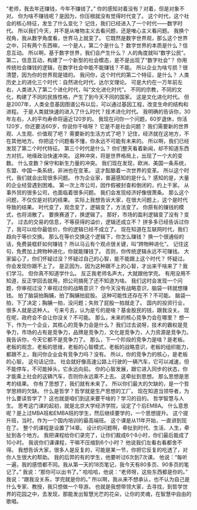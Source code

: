 “老师，我去年还赚钱，今年不赚钱了。”
你的感知对着没有？对着，但是对象不对。
你为啥不赚钱呢？是因为，你压根就没有觉得时代变了。
这个时代，这个社会的核心特征，发生了什么变化？
记住，我们已经进入了一个时代——数字时代。
所以我们今天，并不是从唯物主义去看问题，还是唯心主义看问题。
我换个视角，我从数字角度看，世界马上就变了。
它既然是数字世界观，那么这个世界之中，只有两个东西嘛，一个是人，第二个是什么？
数字世界的本质是什么？信息互动。
所以啊，基于数字世界，我们会产生什么？
人的角度就叫“数字公民”。
第二，信息互动，构建了一个新型的社会模态，是不是出现了“数字社会”？
你用传统社会赚钱的逻辑，在数字社会中能不能赚钱？不能。
所以企业为啥亏损？很清楚，因为你的世界观是错的。
我问你，这个时代的第二个特征，是什么？
人类历史上的进化三个时代：自然进化时代，达尔文理论。
可是大约在一万年前左右，人类进入了第二个进化时代，叫“文化进化时代”。
不同的宗教，不同的文化，构建了不同的民族性格，产生了到今天不同的国家。
这是文化进化时代。
但是2007年，人类全息基因图谱公布以后，可以通过基因工程，改变生命的结构和进程。
于是人类就快速的进入了什么时代？技术进化时代。
我明确的告诉你，30年左右，人的平均寿命将逼近120岁的。
我现在问你一个问题，60岁退休，你活120岁，你还要活60岁，你说你干啥呀？
它是不是社会问题？
我们需要新的世界观、人生观、价值观了吧？
需要新的生活方式了吧？
记住，经济就在这地方，不在其他地方。
你把这个问题看不懂，你永远不可能有未来的。
所以啊，我们已经发现了第二个时代特征。
第三个时代是什么？
你们整天看着新闻，却不知道东西方对抗，地缘政治快速冲突。
这种冲突，将是世界格局上，出现了一个大的变数。
什么变数？保守和新生力量的冲突。
我们现在发现，欧洲、美国一条系统，东盟、中国一条系统，非洲也在变革。
这才酝酿着一次世界的变革。
所以这个时代，我们就会出现很多问题。
作为企业家，普遍感知的是什么？
感知的是，大量的企业经营遇到困难。
第一次上市公司，因作假被封查和倒闭的，约上千家。
从事外贸的很多公司，也面临着很多问题。
我们会发现经济好像很萧条。
那么这个问题，不仅仅是对抗的结果。
实际上我想告诉大家，在很大问题上，这个是时代导致的结果。
时代变了，观念变了，逻辑变了，方法变了。
你原有的赚钱的模式，也将消散了。
要换赛道了，换逻辑了。
那好，市场的盈利逻辑变了没有？变了。
过去的交易的信息，不等获得的溢价，逻辑还成立不？
拼多多已经告诉过你了，我可以给你最低价，你的逻辑已经不成立了。
现在知道在互联网时代，我们趋向于等价交换。
那么在等价交换这个逻辑下，你怎么赚钱？
换一个很通俗的话，免费装框虾如何赚钱？
所以马云有个观点很关键，叫“跨物种进化”。
记住这句，免费加上跨物种进化，你就能赚钱了。
否则，你传统逻辑永远不可赚钱。
大家留心了，你们怀疑过没？怀疑过自己的心智，能不能跟上这个时代？
怀疑过。
你会发现你跟不上了。
是正因为，因为这种跟不上的心智，才出来干啥来了？我们学习。
但你真不知道学什么。
反正我老师名声大，大就跟他学完。
有用没用不知道，反正学回去就用，把公司搞死了还不知道为啥。
我们这时会发现一个问题，你审视过没？审视过你的战略意识？
你今天没有战略意识，脑袋一转就想赚钱。
拍了脑袋拍胸脯，拍了胸脯拍屁股。
这种可能性还存在不？不可能。
脑袋一拍，下了决定；胸脯一拍，没问题；失败了屁股一拍就走了。
国内的投资行业，很多人就是这种人。
亏来亏去，认为是亏的是啥？基金股民的钱，跟我没关。
现在呢，政府会不会让你没关？不可能。
那么，未来的核心竞争力会在哪里？
想一下，作为一个企业，其核心的竞争力会是什么？
我们过去说呀，技术的霸权是竞争力，市场的占有是竞争力，品牌是竞争力，文化是竞争力，人力资源是竞争力。
我告诉你，今天它都不是竞争力了。
那么，下一个阶段的竞争力是啥？是老板。
老板的观念，老板的思维，老板的心智模式，老板的战略意识，老板的组织能力，都跟不上，我问你企业会有竞争力吗？没有。
所以，你的竞争力的核心，是老板的心智。
这句话记住。
社会就好像高速公路上行驶的一辆汽车，它可以减速，但不能停车，不可能掉头，它永远向前。
你的心智发展，跟它进入同步的状态，你才能乘上社会的这辆汽车，否则你永远乘不上去。
这牵扯到思想。
那么思想是思考的结果。
你有了思想了，我们就有未来了。
所以你们最大的欠缺的，是一个哲学思辨的欠缺。
什么是哲学？哲学就是生产思想的工厂。
现在知道当领导者，为什么要读哲学了？
这也就是咱们到这来要干啥的？学习的目的。
哲学智慧与人生。
思考这门课的起初，就是北京大学经济学院，设定了个后EMBA。
什么意思呢？是上过MBA班和EMBA班的学生，然后继续要学的，一个思想提升。
这个提升班，当时，作为一个国内培训的最高端班。
这个课是从11年开始，一直讲到现在了。
整个的课程是设置了14章。
设计的问题啊，牵扯到时代、生活、人生，牵扯到各个地方。
我把课程给你们录完了，让你们裁成6个8小时，你们最后裁成了10小时。
我说你们课课程，干嘛不压缩到6个小时？
他说我们左看右看都舍不得。
我想告诉大家，很多人是反复的，可能是某一节，你把它反复的吃透了，对你人生很大的帮助。
我的后羿的有的学生，他要听过6次到7次课。
他说：“每听一遍，我的感悟都不同。我从第一天的18页笔记，我今天有80多页、90多页的笔记了。”
我说：“那你可以出书了。”
哈哈哈，他说：“老师呀，这些东西都是你的。”
我说：“跟我没关系，学完就是你的。”
所以啊，我从来不想承认，也不认为自己是什么专家、教授，我只想做一个导游。
也就是我想带领大家，去寻找，到哲学世界的花园之中，去发现，那能发出智慧光芒的花朵，让你的灵魂，在智慧中自由的歌唱。